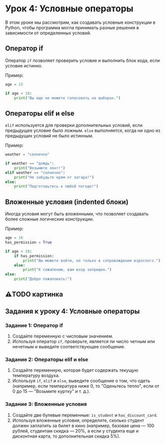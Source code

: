# Урок 4: Условные операторы

В этом уроке мы рассмотрим, как создавать условные конструкции в Python, чтобы программа могла принимать разные решения в зависимости от определенных условий.

## Оператор if

Оператор `if` позволяет проверить условие и выполнить блок кода, если условие истинно.

Пример:
```python
age = 15

if age < 18:
    print("Вы еще не можете голосовать на выборах.")
```

## Операторы elif и else

`elif` используется для проверки дополнительных условий, если предыдущее условие было ложным. `else` выполняется, когда ни одно из предыдущих условий не было истинным.

Пример:
```python
weather = "солнечно"

if weather == "дождь":
    print("Возьмите зонт!")
elif weather == "солнечно":
    print("Не забудьте крем от загара!")
else:
    print("Подготовьтесь к любой погоде!")
```

## Вложенные условия (indented блоки)

Иногда условия могут быть вложенными, что позволяет создавать более сложные логические конструкции.

Пример:
```python
age = 16
has_permission = True

if age < 18:
    if has_permission:
        print("Вы можете войти, но только в сопровождении взрослого.")
    else:
        print("К сожалению, вам вход запрещен.")
else:
    print("Добро пожаловать!")
```
:warning:TODO картинка
---

## Задания к уроку 4: Условные операторы

### Задание 1: Оператор if

1. Создайте переменную с числовым значением.
2. Используя оператор `if`, проверьте, является ли число четным или нечетным и выведите соответствующее сообщение.

### Задание 2: Операторы elif и else

1. Создайте переменную, которая будет содержать текущую температуру воздуха.
2. Используя `if`, `elif` и `else`, выведите сообщение о том, что одеть (например, если температура ниже 0, то "Оденьтесь тепло", если от 0 до 15 — "Возьмите куртку" и т. д.).

### Задание 3: Вложенные условия

1. Создайте две булевые переменные: `is_student` и `has_discount_card`.
2. Используя вложенные условия, определите, сколько студент должен заплатить за билет в кино (например, базовая цена — 100 рублей, студентам скидка — 20%, а если у студента еще и дисконтная карта, то дополнительная скидка 5%).
